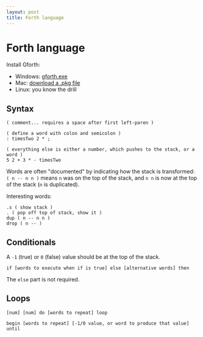 ```yaml
---
layout: post
title: Forth language
---
```


# Forth language

Install Gforth:

- Windows: [gforth.exe](http://www.complang.tuwien.ac.at/forth/gforth/gforth-0.7.0.exe)
- Mac: [download a .pkg file](http://rudix.org/packages/gforth.html)
- Linux: you know the drill

## Syntax

```
( comment... requires a space after first left-paren )

( define a word with colon and semicolon )
: timesTwo 2 * ;

( everything else is either a number, which pushes to the stack, or a word )
5 2 + 3 * - timesTwo
```

Words are often "documented" by indicating how the stack is transformed: `( n -- n n )` means `n` was on the top of the stack, and `n n` is now at the top of the stack (`n` is duplicated).

Interesting words:

```
.s ( show stack )
. ( pop off top of stack, show it )
dup ( n -- n n )
drop ( n -- )
```

## Conditionals

A `-1` (true) or `0` (false) value should be at the top of the stack.

```
if [words to execute when if is true] else [alternative words] then
```

The `else` part is not required.

## Loops

```
[num] [num] do [words to repeat] loop
```

```
begin [words to repeat] [-1/0 value, or word to produce that value] until
```


